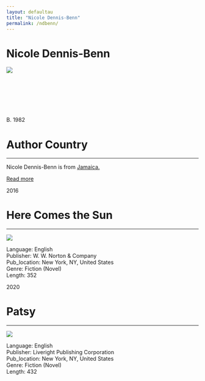 ```yaml
---
layout: defaultau
title: "Nicole Dennis-Benn"
permalink: /ndbenn/
---
```

<!-- partial:index.partial.html -->
<div class="content">
    <h1>Nicole Dennis-Benn</h1>
    <div class="quote">
        <div><img src="https://static01.nyt.com/images/2019/05/30/books/30dennisbenn2/merlin_155609961_59e190b7-6c87-477f-84e2-79db9d94606c-superJumbo.jpg" class="logo"></div>
    </div>
    <div class="timeline">
        <div style="padding-bottom:100px;"></div>
        <div class="block">
            <div class="date right"><p class="right"> B. 1982</p></div>
            <div class="dot"></div>
            <div class="left first">
            <div class="author_country">
                <h1>Author Country</h1><hr>
          <div class="aclocation">  <p>Nicole Dennis-Benn is from <a href="{{ site.baseurl }}/4">Jamaica.</a></p> </div>
                  <div class="acreadmore"><a href="https://en.wikipedia.org/wiki/Nicole_Dennis-Benn" target="_blank">Read more</a></div>
            </div>
            </div>
        </div>
        <div class="block">
            <div class="date left"><p class="left">2016</p></div>
            <div class="dot"></div>
            <div class="right">
                <h1>Here Comes the Sun</h1><hr>
                <p><img src="https://encrypted-tbn1.gstatic.com/images?q=tbn:ANd9GcS-cD2kXp8kULUQBV-uX9ea39qVOlTBXSQdKXdgfKofFMvxn9F_"></p>
                <p>
                Language: English<br/>
                Publisher: W. W. Norton & Company<br/>
                Pub_location: New York, NY, United States<br/>
                Genre: Fiction (Novel)<br/>
                Length: 352<br/>                   </p>
            </div>
        </div>
       <div class="block">
            <div class="date left"><p class="left">2020</p></div>
            <div class="dot"></div>
            <div class="right">
                <h1>Patsy</h1><hr>
                <p><img src="https://m.media-amazon.com/images/I/51poJi-QZiL._SY291_BO1,204,203,200_QL40_FMwebp_.jpg"></p>
                <p>
                Language: English<br/>
                Publisher: Liveright Publishing Corporation<br/>
                Pub_location: New York, NY, United States<br/>
                Genre: Fiction (Novel)<br/>
                Length: 432<br/>                   </p>
            </div>
        </div>
  <!-- partial -->
<script src='https://cdnjs.cloudflare.com/ajax/libs/jquery/3.1.1/jquery.min.js'></script><script  src="{{ site.baseurl }}/assets/js/authorscript.js"></script>